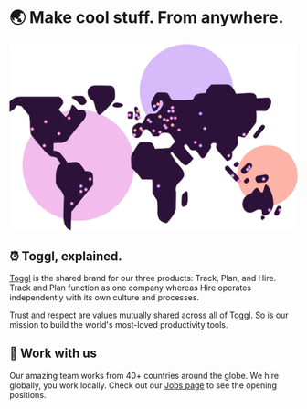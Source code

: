 # 🌏 Make cool stuff. From anywhere.

![Map of Togglers](https://github.com/toggl/.github/raw/1f6f0398c03f86f6452513c2c9953aa2f429e955/assets/map-of-togglers.png)

## ⏰ Toggl, explained.

[Toggl](https://toggl.com) is the shared brand for our three products: Track, Plan, and Hire. Track and Plan function as one company whereas Hire operates independently with its own culture and processes.

Trust and respect are values mutually shared across all of Toggl. So is our mission to build the world's most-loved productivity tools.

## 🔨 Work with us

Our amazing team works from 40+ countries around the globe. We hire globally, you work locally.
Check out our [Jobs page](https://toggl.com/jobs/) to see the opening positions.
